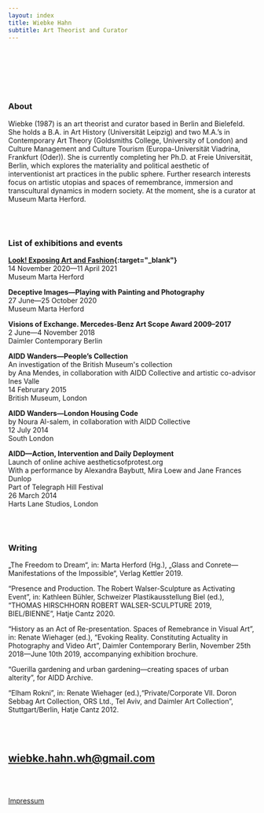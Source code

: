 ```yaml
---
layout: index
title: Wiebke Hahn
subtitle: Art Theorist and Curator
---
```


<br />
<br />
<br />
<br />
<br />

### About

Wiebke (1987) is an art theorist and curator based in Berlin and Bielefeld. She holds a B.A. in Art History (Universität Leipzig) and two M.A.’s in Contemporary Art Theory (Goldsmiths College, University of London) and Culture Management and Culture Tourism (Europa-Universität Viadrina, Frankfurt (Oder)). She is currently completing her Ph.D. at Freie Universität, Berlin, which explores the materiality and political aesthetic of interventionist art practices in the public sphere. Further research interests focus on artistic utopias and spaces of remembrance, immersion and transcultural dynamics in modern society. At the moment, she is a curator at Museum Marta Herford.

<br />
<br />

### List of exhibitions and events

**[Look! Exposing Art and Fashion](https://marta-herford.de/en/ausstellungen/look/){:target="_blank"}**<br />
14 November 2020—11 April 2021<br />
Museum Marta Herford


**Deceptive Images—Playing with Painting and Photography**<br />
27 June—25 October 2020<br />
Museum Marta Herford


**Visions of Exchange. Mercedes-Benz Art Scope Award 2009–2017**<br />
2 June—4 November 2018<br />
Daimler Contemporary Berlin


**AIDD Wanders—People’s Collection**<br />
An investigation of the British Museum's collection<br />
by Ana Mendes, in collaboration with AIDD Collective and artistic co-advisor Ines Valle<br />
14 Februrary 2015<br />
British Museum, London


**AIDD Wanders—London Housing Code**<br />
by Noura Al-salem, in collaboration with AIDD Collective<br />
12 July 2014<br />
South London


**AIDD—Action, Intervention and Daily Deployment**<br />
Launch of online achive aestheticsofprotest.org<br />
With a performance by Alexandra Baybutt, Mira Loew and Jane Frances Dunlop<br />
Part of Telegraph Hill Festival<br />
26 March 2014<br />
Harts Lane Studios, London

<br />
<br />

### Writing

„The Freedom to Dream“, in: Marta Herford (Hg.), „Glass and Conrete—Manifestations of the Impossible“, Verlag Kettler 2019.

“Presence and Production. The Robert Walser-Sculpture as Activating Event”, in: Kathleen Bühler, Schweizer Plastikausstellung Biel (ed.), “THOMAS HIRSCHHORN ROBERT WALSER-SCULPTURE 2019, BIEL/BIENNE”, Hatje Cantz 2020.

“History as an Act of Re-presentation. Spaces of Remebrance in Visual Art”, in: Renate Wiehager (ed.), “Evoking Reality. Constituting Actuality in Photography and Video Art”, Daimler Contemporary Berlin, November 25th 2018—June 10th 2019, accompanying exhibition brochure. 

“Guerilla gardening and urban gardening—creating spaces of urban alterity”, for AIDD Archive.

“Elham Rokni”, in: Renate Wiehager (ed.),“Private/Corporate VII. Doron Sebbag Art Collection, ORS Ltd., Tel Aviv, and Daimler Art Collection”, Stuttgart/Berlin, Hatje Cantz 2012.

<br />
<br />

## [wiebke.hahn.wh@gmail.com](mailto:wiebke.hahn.wh@gmail.com)

<br />
<br />

[Impressum](./impressum)